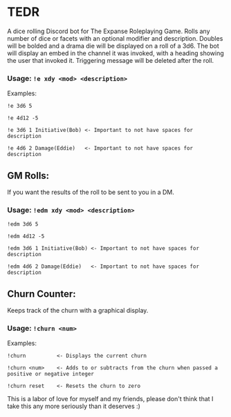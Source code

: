 # TEDR
A dice rolling Discord bot for The Expanse Roleplaying Game. Rolls any number of dice or facets with an optional modifier and description. Doubles will be bolded and a drama die will be displayed on a roll of a 3d6. The bot will display an embed in the channel it was invoked, with a heading showing the user that invoked it. Triggering message will be deleted after the roll.

### Usage: ```!e xdy <mod> <description>```
  
Examples:
  
```
!e 3d6 5
  
!e 4d12 -5
  
!e 3d6 1 Initiative(Bob) <- Important to not have spaces for description
  
!e 4d6 2 Damage(Eddie)   <- Important to not have spaces for description
```

## GM Rolls:
If you want the results of the roll to be sent to you in a DM.

### Usage: ```!edm xdy <mod> <description>```

```
!edm 3d6 5
  
!edm 4d12 -5
  
!edm 3d6 1 Initiative(Bob) <- Important to not have spaces for description
  
!edm 4d6 2 Damage(Eddie)   <- Important to not have spaces for description
```

## Churn Counter:
Keeps track of the churn with a graphical display.

### Usage: `!churn <num>`

 Examples:
 
 ```
!churn          <- Displays the current churn
                     
!churn <num>    <- Adds to or subtracts from the churn when passed a positive or negative integer
                  
!churn reset    <- Resets the churn to zero
```

This is a labor of love for myself and my friends, please don't think that I take this any more seriously than it deserves :)
